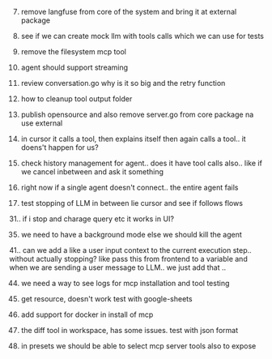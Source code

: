 7. remove langfuse from core of the system and bring it at external package

9. see if we can create mock llm with tools calls which we can use for tests 

10. remove the filesystem mcp tool

12. agent should support streaming

13. review conversation.go why is it so big and the retry function

15. how to cleanup tool output folder

16. publish opensource and also remove server.go from core package na use external

21. in cursor it calls a tool, then explains itself then again calls a tool.. it doens't happen for us?

23. check history management for agent.. does it have tool calls also.. like if we cancel inbetween and ask it something

25. right now if a single agent doesn't connect.. the entire agent fails

30. test stopping of LLM in between lie cursor and see if follows flows

31.. if i stop and charage query etc it works in UI?

35. we need to have a background mode else we should kill   the agent

41.. can we add a like a user input context to the current execution step.. without actually stopping? 
like pass this from frontend to a variable and when we are sending a user message to LLM.. we just add that .. 

44. we need a way to see logs for mcp installation and tool testing


51. get resource, doesn't work test with google-sheets

52. add support for docker in install of mcp

53. the diff tool in workspace, has some issues. test with json format

54. in presets we should be able to select mcp server tools also to expose